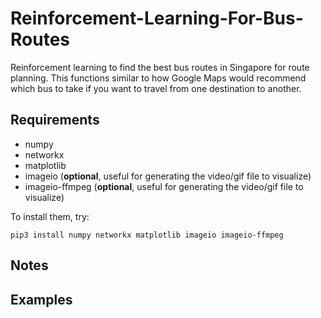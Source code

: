 # Reinforcement-Learning-For-Bus-Routes
Reinforcement learning to find the best bus routes in Singapore for route planning. This functions similar to how Google Maps would recommend which bus to take if you want to travel from one destination to another.

## Requirements

- numpy
- networkx
- matplotlib
- imageio (**optional**, useful for generating the video/gif file to visualize)
- imageio-ffmpeg (**optional**, useful for generating the video/gif file to visualize)

To install them, try:

    pip3 install numpy networkx matplotlib imageio imageio-ffmpeg 

## Notes


## Examples


